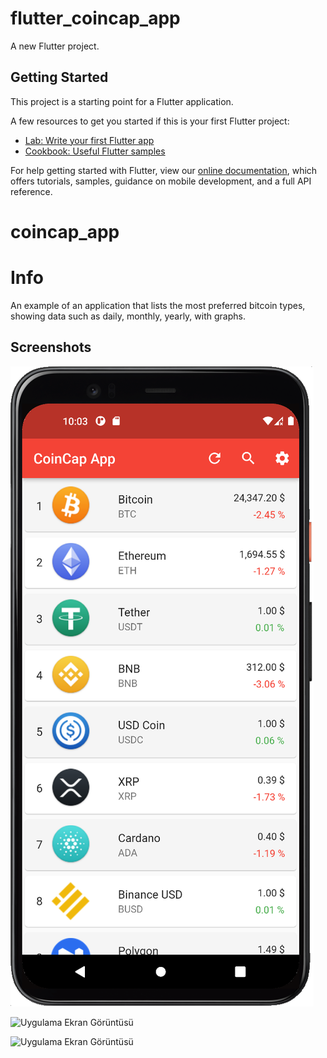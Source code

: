 # flutter_coincap_app

A new Flutter project.

## Getting Started

This project is a starting point for a Flutter application.

A few resources to get you started if this is your first Flutter project:

- [Lab: Write your first Flutter app](https://flutter.dev/docs/get-started/codelab)
- [Cookbook: Useful Flutter samples](https://flutter.dev/docs/cookbook)

For help getting started with Flutter, view our
[online documentation](https://flutter.dev/docs), which offers tutorials,
samples, guidance on mobile development, and a full API reference.
# coincap_app

# Info

An example of an application that lists the most preferred bitcoin types, showing data such as daily, monthly, yearly, with graphs.


## Screenshots

![Uygulama Ekran Görüntüsü](https://github.com/omergunaydin/flutter_coincap_app/blob/main/assets/coin1.png?raw=true)

![Uygulama Ekran Görüntüsü](https://via.placeholder.com/468x300?text=App+Screenshot+Here)

![Uygulama Ekran Görüntüsü](https://via.placeholder.com/468x300?text=App+Screenshot+Here)

  
